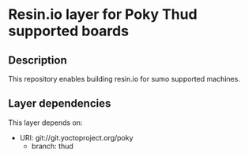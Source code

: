 # Resin.io layer for Poky Thud supported boards

## Description
This repository enables building resin.io for sumo supported machines.

## Layer dependencies

This layer depends on:

* URI: git://git.yoctoproject.org/poky
    * branch: thud
